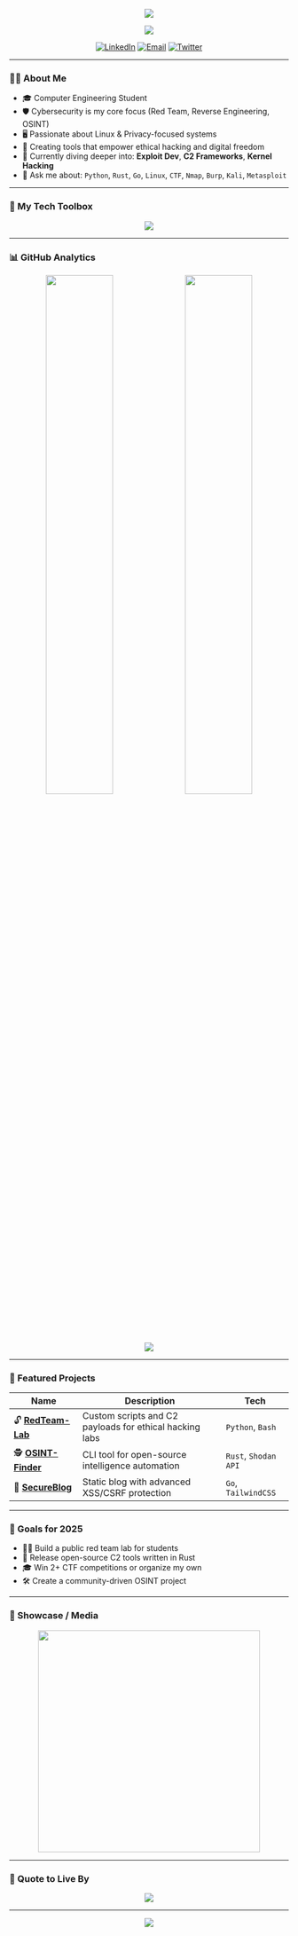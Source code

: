 <!-- PROFESYONEL BANNER -->
<p align="center">
  <img src="https://capsule-render.vercel.app/api?type=waving&color=0:58A6FF,100:1f1f1f&height=250&section=header&text=Welcome%20to%20Daghlar's%20World!&fontSize=40&fontAlign=50&desc=Cybersecurity%20%7C%20Open%20Source%20%7C%20Engineering&descSize=20&animation=fadeIn" />
</p>

<!-- TYPING ANIMATION -->
<p align="center">
  <img src="https://readme-typing-svg.demolab.com/?lines=Cybersecurity+Enthusiast;%20Linux%20Lover;%20Code%20is%20my%20weapon!;&center=true&width=500&height=45&font=Fira%20Code&size=22&color=58A6FF&pause=1000" />
</p>

<!-- SOCIAL LINKS -->
<p align="center">
  <a href="https://linkedin.com" target="_blank"><img alt="LinkedIn" src="https://img.shields.io/badge/LinkedIn-blue?style=flat-square&logo=linkedin"></a>
  <a href="mailto:your@email.com"><img alt="Email" src="https://img.shields.io/badge/email-D14836?style=flat-square&logo=gmail&logoColor=white"></a>
  <a href="https://twitter.com" target="_blank"><img alt="Twitter" src="https://img.shields.io/badge/Twitter-1DA1F2?style=flat-square&logo=twitter&logoColor=white"></a>
</p>

---

### 🧑‍💻 About Me

- 🎓 Computer Engineering Student
- 🛡️ Cybersecurity is my core focus (Red Team, Reverse Engineering, OSINT)
- 🖥️ Passionate about Linux & Privacy-focused systems
- 🔐 Creating tools that empower ethical hacking and digital freedom
- 🌱 Currently diving deeper into: **Exploit Dev**, **C2 Frameworks**, **Kernel Hacking**
- 💬 Ask me about: `Python`, `Rust`, `Go`, `Linux`, `CTF`, `Nmap`, `Burp`, `Kali`, `Metasploit`

---

### 🧰 My Tech Toolbox

<p align="center">
  <img src="https://skillicons.dev/icons?i=linux,bash,vim,python,rust,go,js,tailwind,html,css,react,git,github,docker,vscode" />
</p>

---

### 📊 GitHub Analytics

<p align="center">
  <img width="49%" src="https://github-readme-stats.vercel.app/api?username=yourusername&show_icons=true&theme=tokyonight&hide_border=true" />
  <img width="49%" src="https://github-readme-streak-stats.herokuapp.com/?user=yourusername&theme=tokyonight&hide_border=true" />
</p>

<p align="center">
  <img src="https://github-readme-activity-graph.vercel.app/graph?username=yourusername&theme=tokyo-night&area=true" />
</p>

---

### 🚀 Featured Projects

| Name | Description | Tech |
|------|-------------|------|
| 🔓 [**RedTeam-Lab**](https://github.com/yourusername/redteam-lab) | Custom scripts and C2 payloads for ethical hacking labs | `Python`, `Bash` |
| 🕵️ [**OSINT-Finder**](https://github.com/yourusername/osint-finder) | CLI tool for open-source intelligence automation | `Rust`, `Shodan API` |
| 🔐 [**SecureBlog**](https://github.com/yourusername/secureblog) | Static blog with advanced XSS/CSRF protection | `Go`, `TailwindCSS` |

---

### 🎯 Goals for 2025

- 🏴‍☠️ Build a public red team lab for students
- 📂 Release open-source C2 tools written in Rust
- 🎓 Win 2+ CTF competitions or organize my own
- 🛠️ Create a community-driven OSINT project

---

### 🎥 Showcase / Media

<p align="center">
  <img src="https://media.giphy.com/media/LMcB8XospGZO8UQq87/giphy.gif" width="400"/>
</p>

---

### 🔗 Quote to Live By

<p align="center">
  <img src="https://quotes-github-readme.vercel.app/api?type=horizontal&theme=tokyonight" />
</p>

---

<!-- FOOTER CAPSULE -->
<p align="center">
  <img src="https://capsule-render.vercel.app/api?type=waving&color=0:1f1f1f,100:58A6FF&height=150&section=footer"/>
</p>
